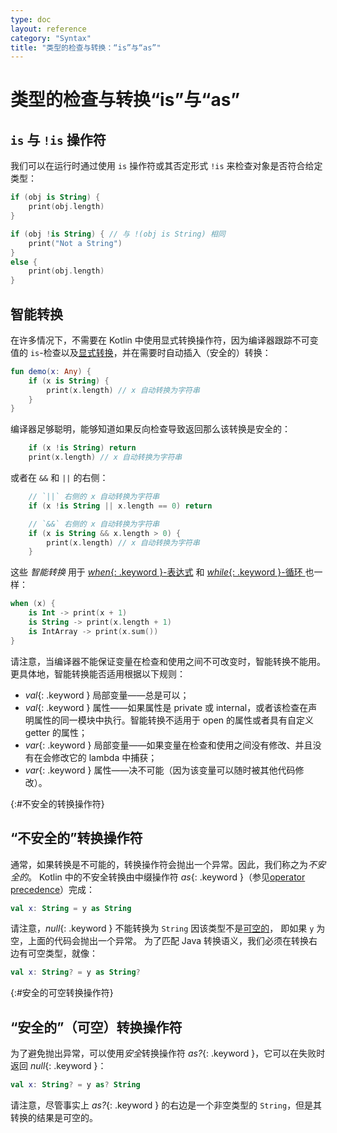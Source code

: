 ```yaml
---
type: doc
layout: reference
category: "Syntax"
title: "类型的检查与转换：“is”与“as”"
---
```


# 类型的检查与转换“is”与“as”

## `is` 与 `!is` 操作符

我们可以在运行时通过使用 `is` 操作符或其否定形式 `!is` 来检查对象是否符合给定类型：

``` kotlin
if (obj is String) {
    print(obj.length)
}

if (obj !is String) { // 与 !(obj is String) 相同
    print("Not a String")
}
else {
    print(obj.length)
}
```

## 智能转换

在许多情况下，不需要在 Kotlin 中使用显式转换操作符，因为编译器跟踪<!--
-->不可变值的 `is`-检查以及[显式转换](#不安全的转换操作符)，并在需要时自动插入（安全的）转换：

``` kotlin
fun demo(x: Any) {
    if (x is String) {
        print(x.length) // x 自动转换为字符串
    }
}
```

编译器足够聪明，能够知道如果反向检查导致返回那么该转换是安全的：

``` kotlin
    if (x !is String) return
    print(x.length) // x 自动转换为字符串
```

或者在 `&&` 和 `||` 的右侧：

``` kotlin
    // `||` 右侧的 x 自动转换为字符串
    if (x !is String || x.length == 0) return

    // `&&` 右侧的 x 自动转换为字符串
    if (x is String && x.length > 0) {
        print(x.length) // x 自动转换为字符串
    }
```

这些 _智能转换_ 用于 [*when*{: .keyword }-表达式](control-flow.html#when-表达式)
和 [*while*{: .keyword }-循环 ](control-flow.html#while-循环) 也一样：

``` kotlin
when (x) {
    is Int -> print(x + 1)
    is String -> print(x.length + 1)
    is IntArray -> print(x.sum())
}
```

请注意，当编译器不能保证变量在检查和使用之间不可改变时，智能转换不能用。
更具体地，智能转换能否适用根据以下规则：

  * *val*{: .keyword } 局部变量——总是可以；
  * *val*{: .keyword } 属性——如果属性是 private 或 internal，或者该检查在声明属性的同一模块中执行。智能转换不适用于 open 的属性或者具有自定义 getter 的属性；
  * *var*{: .keyword } 局部变量——如果变量在检查和使用之间没有修改、并且没有在会修改它的 lambda 中捕获；
  * *var*{: .keyword } 属性——决不可能（因为该变量可以随时被其他代码修改）。

{:#不安全的转换操作符}

## “不安全的”转换操作符

通常，如果转换是不可能的，转换操作符会抛出一个异常。因此，我们称之为*不安全的*。
Kotlin 中的不安全转换由中缀操作符 *as*{: .keyword }（参见[operator precedence](grammar.html#precedence)）完成：

``` kotlin
val x: String = y as String
```

请注意，*null*{: .keyword } 不能转换为 `String` 因该类型不是[可空的](null-safety.html)，
即如果 `y` 为空，上面的代码会抛出一个异常。
为了匹配 Java 转换语义，我们必须在转换右边有可空类型，就像：

``` kotlin
val x: String? = y as String?
```

{:#安全的可空转换操作符}

## “安全的”（可空）转换操作符

为了避免抛出异常，可以使用*安全*转换操作符 *as?*{: .keyword }，它可以在失败时返回 *null*{: .keyword }：

``` kotlin
val x: String? = y as? String
```

请注意，尽管事实上 *as?*{: .keyword } 的右边是一个非空类型的 `String`，但是其转换的结果是可空的。
